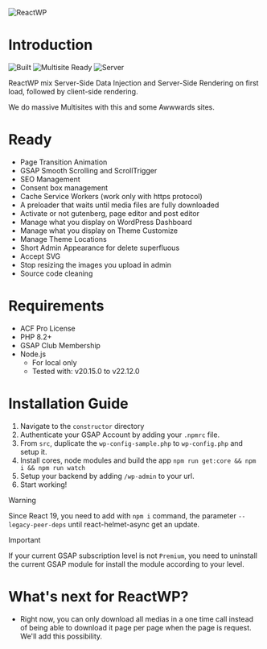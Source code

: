 ![ReactWP](https://reactwp.com/github-image/banner-black.jpg)

# Introduction

![Built](https://img.shields.io/badge/Built-Webpack-blue)
![Multisite Ready](https://img.shields.io/badge/Multisite-Ready-brightgreen)
![Server](https://img.shields.io/badge/Server-PHP-orange)

ReactWP mix Server-Side Data Injection and Server-Side Rendering on first load, followed by client-side rendering.

We do massive Multisites with this and some Awwwards sites.

# Ready
- Page Transition Animation
- GSAP Smooth Scrolling and ScrollTrigger
- SEO Management
- Consent box management
- Cache Service Workers (work only with https protocol)
- A preloader that waits until media files are fully downloaded
- Activate or not gutenberg, page editor and post editor
- Manage what you display on WordPress Dashboard
- Manage what you display on Theme Customize
- Manage Theme Locations
- Short Admin Appearance for delete superfluous
- Accept SVG
- Stop resizing the images you upload in admin
- Source code cleaning

# Requirements
- ACF Pro License
- PHP 8.2+
- GSAP Club Membership
- Node.js
	- For local only
	- Tested with: v20.15.0 to v22.12.0

# Installation Guide
1. Navigate to the `constructor` directory
2. Authenticate your GSAP Account by adding your `.npmrc` file.
3. From `src`, duplicate the `wp-config-sample.php` to `wp-config.php` and setup it.
4. Install cores, node modules and build the app `npm run get:core && npm i && npm run watch`
5. Setup your backend by adding `/wp-admin` to your url.
6. Start working!

> [!WARNING]
> Since React 19, you need to add with `npm i` command, the parameter `--legacy-peer-deps` until react-helmet-async get an update.

> [!IMPORTANT]
> If your current GSAP subscription level is not `Premium`, you need to uninstall the current GSAP module for install the module according to your level.


# What's next for ReactWP?
- Right now, you can only download all medias in a one time call instead of being able to download it page per page when the page is request. We'll add this possibility.